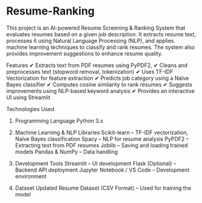 # Resume-Ranking
This project is an AI-powered Resume Screening & Ranking System that evaluates resumes based on a given job description. It extracts resume text, processes it using Natural Language Processing (NLP), and applies machine learning techniques to classify and rank resumes. The system also provides improvement suggestions to enhance resume quality.

Features
✔ Extracts text from PDF resumes using PyPDF2,
✔ Cleans and preprocesses text (stopword removal, tokenization)
✔ Uses TF-IDF Vectorization for feature extraction
✔ Predicts job category using a Naïve Bayes classifier
✔ Computes cosine similarity to rank resumes
✔ Suggests improvements using NLP-based keyword analysis
✔ Provides an interactive UI using Streamlit

Technologies Used
1. Programming Language
Python 3.x

2. Machine Learning & NLP Libraries
Scikit-learn – TF-IDF vectorization, Naïve Bayes classification
Spacy – NLP for resume analysis
PyPDF2 – Extracting text from PDF resumes
Joblib – Saving and loading trained models
Pandas & NumPy – Data handling

3. Development Tools
Streamlit – UI development
Flask (Optional) – Backend API deployment
Jupyter Notebook / VS Code – Development environment

4. Dataset
Updated Resume Dataset (CSV Format) – Used for training the model
